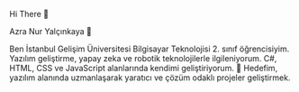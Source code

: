  Hi There 👋 
 
Azra Nur Yalçınkaya 👋

Ben İstanbul Gelişim Üniversitesi Bilgisayar Teknolojisi 2. sınıf öğrencisiyim. Yazılım geliştirme, yapay zeka ve robotik teknolojilerle ilgileniyorum. C#, HTML, CSS ve JavaScript alanlarında kendimi geliştiriyorum.
🎯 Hedefim, yazılım alanında uzmanlaşarak yaratıcı ve çözüm odaklı projeler geliştirmek.
